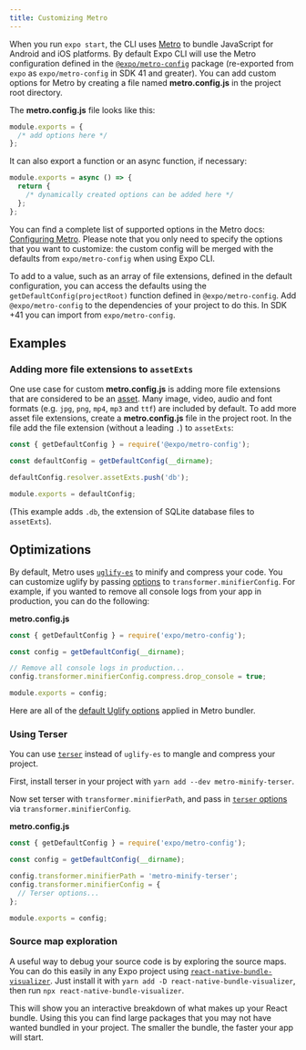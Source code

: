 ```yaml
---
title: Customizing Metro
---
```


When you run `expo start`, the CLI uses [Metro](https://facebook.github.io/metro/) to bundle JavaScript for Android and iOS platforms. By default Expo CLI will use the Metro configuration defined in the [`@expo/metro-config`](https://github.com/expo/expo-cli/tree/master/packages/metro-config) package (re-exported from `expo` as `expo/metro-config` in SDK 41 and greater). You can add custom options for Metro by creating a file named **metro.config.js** in the project root directory.

The **metro.config.js** file looks like this:

```js
module.exports = {
  /* add options here */
};
```

It can also export a function or an async function, if necessary:

```js
module.exports = async () => {
  return {
    /* dynamically created options can be added here */
  };
};
```

You can find a complete list of supported options in the Metro docs: [Configuring Metro](https://facebook.github.io/metro/docs/configuration). Please note that you only need to specify the options that you want to customize: the custom config will be merged with the defaults from `expo/metro-config` when using Expo CLI.

To add to a value, such as an array of file extensions, defined in the default configuration, you can access the defaults using the `getDefaultConfig(projectRoot)` function defined in `@expo/metro-config`. Add `@expo/metro-config` to the dependencies of your project to do this. In SDK +41 you can import from `expo/metro-config`.

## Examples

### Adding more file extensions to `assetExts`

One use case for custom **metro.config.js** is adding more file extensions that are considered to be an [asset](assets.md). Many image, video, audio and font formats (e.g. `jpg`, `png`, `mp4`, `mp3` and `ttf`) are included by default. To add more asset file extensions, create a **metro.config.js** file in the project root. In the file add the file extension (without a leading `.`) to `assetExts`:

```js
const { getDefaultConfig } = require('@expo/metro-config');

const defaultConfig = getDefaultConfig(__dirname);

defaultConfig.resolver.assetExts.push('db');

module.exports = defaultConfig;
```

(This example adds `.db`, the extension of SQLite database files to `assetExts`).

## Optimizations

By default, Metro uses [`uglify-es`](https://github.com/mishoo/UglifyJS) to minify and compress your code. You can customize uglify by passing [options](https://github.com/mishoo/UglifyJS#compress-options) to `transformer.minifierConfig`. For example, if you wanted to remove all console logs from your app in production, you can do the following:

**metro.config.js**

```js
const { getDefaultConfig } = require('expo/metro-config');

const config = getDefaultConfig(__dirname);

// Remove all console logs in production...
config.transformer.minifierConfig.compress.drop_console = true;

module.exports = config;
```

Here are all of the [default Uglify options](https://github.com/facebook/metro/blob/b629f44239bbb3414491755185cf19b5834b4b7a/packages/metro-config/src/defaults/index.js#L94-L111) applied in Metro bundler.

### Using Terser

You can use [`terser`](https://github.com/terser/terser) instead of `uglify-es` to mangle and compress your project.

First, install terser in your project with `yarn add --dev metro-minify-terser`.

Now set terser with `transformer.minifierPath`, and pass in [`terser` options](https://github.com/terser/terser#compress-options) via `transformer.minifierConfig`.

**metro.config.js**

```js
const { getDefaultConfig } = require('expo/metro-config');

const config = getDefaultConfig(__dirname);

config.transformer.minifierPath = 'metro-minify-terser';
config.transformer.minifierConfig = {
  // Terser options...
};

module.exports = config;
```

### Source map exploration

A useful way to debug your source code is by exploring the source maps. You can do this easily in any Expo project using [`react-native-bundle-visualizer`](https://github.com/IjzerenHein/react-native-bundle-visualizer). Just install it with `yarn add -D react-native-bundle-visualizer`, then run `npx react-native-bundle-visualizer`.

This will show you an interactive breakdown of what makes up your React bundle. Using this you can find large packages that you may not have wanted bundled in your project. The smaller the bundle, the faster your app will start.
